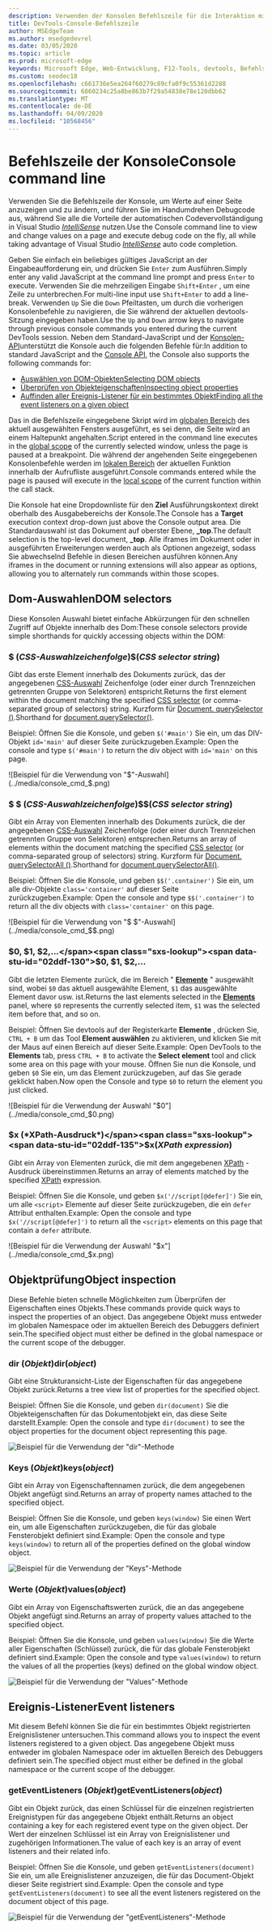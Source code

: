 ```yaml
---
description: Verwenden der Konsolen Befehlszeile für die Interaktion mit einer ausgeführten Seite
title: DevTools-Console-Befehlszeile
author: MSEdgeTeam
ms.author: msedgedevrel
ms.date: 03/05/2020
ms.topic: article
ms.prod: microsoft-edge
keywords: Microsoft Edge, Web-Entwicklung, F12-Tools, devtools, Befehlszeile der Konsole
ms.custom: seodec18
ms.openlocfilehash: c661736e5ea264f60279c89cfa0f9c55361d2288
ms.sourcegitcommit: 6860234c25a8be863b7f29a54838e78e120dbb62
ms.translationtype: MT
ms.contentlocale: de-DE
ms.lasthandoff: 04/09/2020
ms.locfileid: "10568456"
---
```

# <span data-ttu-id="02ddf-104">Befehlszeile der Konsole</span><span class="sxs-lookup"><span data-stu-id="02ddf-104">Console command line</span></span>

<span data-ttu-id="02ddf-105">Verwenden Sie die Befehlszeile der Konsole, um Werte auf einer Seite anzuzeigen und zu ändern, und führen Sie im Handumdrehen Debugcode aus, während Sie alle die Vorteile der automatischen Codevervollständigung in Visual Studio [*IntelliSense*](/visualstudio/ide/javascript-intellisense) nutzen.</span><span class="sxs-lookup"><span data-stu-id="02ddf-105">Use the Console command line to view and change values on a page and execute debug code on the fly, all while taking advantage of Visual Studio [*IntelliSense*](/visualstudio/ide/javascript-intellisense) auto code completion.</span></span> 

<span data-ttu-id="02ddf-106">Geben Sie einfach ein beliebiges gültiges JavaScript an der Eingabeaufforderung ein, und drücken Sie `Enter` zum Ausführen.</span><span class="sxs-lookup"><span data-stu-id="02ddf-106">Simply enter any valid JavaScript at the command line prompt and press `Enter` to execute.</span></span> <span data-ttu-id="02ddf-107">Verwenden Sie die mehrzeiligen Eingabe `Shift+Enter` , um eine Zeile zu unterbrechen.</span><span class="sxs-lookup"><span data-stu-id="02ddf-107">For multi-line input use `Shift+Enter` to add a line-break.</span></span> <span data-ttu-id="02ddf-108">Verwenden `Up` Sie die `Down` Pfeiltasten, um durch die vorherigen Konsolenbefehle zu navigieren, die Sie während der aktuellen devtools-Sitzung eingegeben haben.</span><span class="sxs-lookup"><span data-stu-id="02ddf-108">Use the `Up` and `Down` arrow keys to navigate through previous console commands you entered during the current  DevTools session.</span></span> <span data-ttu-id="02ddf-109">Neben dem Standard-JavaScript und der [Konsolen-API](./console-api.md)unterstützt die Konsole auch die folgenden Befehle für:</span><span class="sxs-lookup"><span data-stu-id="02ddf-109">In addition to standard JavaScript and the [Console API](./console-api.md), the Console also supports the following commands for:</span></span>

 - [<span data-ttu-id="02ddf-110">Auswählen von DOM-Objekten</span><span class="sxs-lookup"><span data-stu-id="02ddf-110">Selecting DOM objects</span></span>](#dom-selectors)
 - [<span data-ttu-id="02ddf-111">Überprüfen von Objekteigenschaften</span><span class="sxs-lookup"><span data-stu-id="02ddf-111">Inspecting object properties</span></span>](#object-inspection)
 - [<span data-ttu-id="02ddf-112">Auffinden aller Ereignis-Listener für ein bestimmtes Objekt</span><span class="sxs-lookup"><span data-stu-id="02ddf-112">Finding all the event listeners on a given object</span></span>](#event-listeners)

<span data-ttu-id="02ddf-113">Das in die Befehlszeile eingegebene Skript wird im [globalen Bereich](/scripting/javascript/advanced/variable-scope-javascript) des aktuell ausgewählten Fensters ausgeführt, es sei denn, die Seite wird an einem Haltepunkt angehalten.</span><span class="sxs-lookup"><span data-stu-id="02ddf-113">Script entered in the command line executes in the [global scope](/scripting/javascript/advanced/variable-scope-javascript) of the currently selected window, unless the page is paused at a breakpoint.</span></span> <span data-ttu-id="02ddf-114">Die während der angehenden Seite eingegebenen Konsolenbefehle werden im [lokalen Bereich](/scripting/javascript/advanced/variable-scope-javascript) der aktuellen Funktion innerhalb der Aufrufliste ausgeführt.</span><span class="sxs-lookup"><span data-stu-id="02ddf-114">Console commands entered while the page is paused will execute in the [local scope](/scripting/javascript/advanced/variable-scope-javascript) of the current function within the call stack.</span></span>

<span data-ttu-id="02ddf-115">Die Konsole hat eine Dropdownliste für den **Ziel** Ausführungskontext direkt oberhalb des Ausgabebereichs der Konsole.</span><span class="sxs-lookup"><span data-stu-id="02ddf-115">The Console has a **Target** execution context drop-down just above the Console output area.</span></span> <span data-ttu-id="02ddf-116">Die Standardauswahl ist das Dokument auf oberster Ebene, **_top**.</span><span class="sxs-lookup"><span data-stu-id="02ddf-116">The default selection is the top-level document, **_top**.</span></span> <span data-ttu-id="02ddf-117">Alle iframes im Dokument oder in ausgeführten Erweiterungen werden auch als Optionen angezeigt, sodass Sie abwechselnd Befehle in diesen Bereichen ausführen können.</span><span class="sxs-lookup"><span data-stu-id="02ddf-117">Any iframes in the document or running extensions will also appear as options, allowing you to alternately run commands within those scopes.</span></span>

## <span data-ttu-id="02ddf-118">Dom-Auswahlen</span><span class="sxs-lookup"><span data-stu-id="02ddf-118">DOM selectors</span></span>
<span data-ttu-id="02ddf-119">Diese Konsolen Auswahl bietet einfache Abkürzungen für den schnellen Zugriff auf Objekte innerhalb des Dom:</span><span class="sxs-lookup"><span data-stu-id="02ddf-119">These console selectors provide simple shorthands for quickly accessing objects within the DOM:</span></span>

### <span data-ttu-id="02ddf-120">$ (*CSS-Auswahlzeichenfolge*)</span><span class="sxs-lookup"><span data-stu-id="02ddf-120">$(*CSS selector string*)</span></span>
<span data-ttu-id="02ddf-121">Gibt das erste Element innerhalb des Dokuments zurück, das der angegebenen [CSS-Auswahl](https://developer.mozilla.org/docs/Learn/CSS/Introduction_to_CSS/Selectors) Zeichenfolge (oder einer durch Trennzeichen getrennten Gruppe von Selektoren) entspricht.</span><span class="sxs-lookup"><span data-stu-id="02ddf-121">Returns the first element within the document matching the specified [CSS selector](https://developer.mozilla.org/docs/Learn/CSS/Introduction_to_CSS/Selectors)  (or comma-separated group of selectors) string.</span></span> <span data-ttu-id="02ddf-122">Kurzform für [Document. querySelector ()](https://developer.mozilla.org/docs/Web/API/Document/querySelector).</span><span class="sxs-lookup"><span data-stu-id="02ddf-122">Shorthand for [document.querySelector()](https://developer.mozilla.org/docs/Web/API/Document/querySelector).</span></span>

<span data-ttu-id="02ddf-123">Beispiel: Öffnen Sie die Konsole, und geben `$('#main')` Sie ein, um das DIV-Objekt `id='main'` auf dieser Seite zurückzugeben.</span><span class="sxs-lookup"><span data-stu-id="02ddf-123">Example: Open the console and type `$('#main')` to return the div object with `id='main'` on this page.</span></span>

![Beispiel für die Verwendung von "$"-Auswahl](../media/console_cmd_$.png)

### <span data-ttu-id="02ddf-125">$ $ (*CSS-Auswahlzeichenfolge*)</span><span class="sxs-lookup"><span data-stu-id="02ddf-125">$$(*CSS selector string*)</span></span>
<span data-ttu-id="02ddf-126">Gibt ein Array von Elementen innerhalb des Dokuments zurück, die der angegebenen [CSS-Auswahl](https://developer.mozilla.org/docs/Learn/CSS/Introduction_to_CSS/Selectors) Zeichenfolge (oder einer durch Trennzeichen getrennten Gruppe von Selektoren) entsprechen.</span><span class="sxs-lookup"><span data-stu-id="02ddf-126">Returns an array of elements within the document matching the specified [CSS selector](https://developer.mozilla.org/docs/Learn/CSS/Introduction_to_CSS/Selectors)  (or comma-separated group of selectors) string.</span></span> <span data-ttu-id="02ddf-127">Kurzform für [Document. querySelectorAll ()](https://developer.mozilla.org/docs/Web/API/Document/querySelectorAll).</span><span class="sxs-lookup"><span data-stu-id="02ddf-127">Shorthand for [document.querySelectorAll()](https://developer.mozilla.org/docs/Web/API/Document/querySelectorAll).</span></span>

<span data-ttu-id="02ddf-128">Beispiel: Öffnen Sie die Konsole, und geben `$$('.container')` Sie ein, um alle div-Objekte `class='container'` auf dieser Seite zurückzugeben.</span><span class="sxs-lookup"><span data-stu-id="02ddf-128">Example: Open the console and type `$$('.container')` to return all the div objects with `class='container'` on this page.</span></span>

![Beispiel für die Verwendung von "$ $"-Auswahl](../media/console_cmd_$$.png)

### <span data-ttu-id="02ddf-130">$0, $1, $2,...</span><span class="sxs-lookup"><span data-stu-id="02ddf-130">$0, $1, $2,...</span></span>
<span data-ttu-id="02ddf-131">Gibt die letzten Elemente zurück, die im Bereich " [**Elemente**](../elements.md) " ausgewählt sind, wobei `$0` das aktuell ausgewählte Element, `$1` das ausgewählte Element davor usw. ist.</span><span class="sxs-lookup"><span data-stu-id="02ddf-131">Returns the last elements selected in the [**Elements**](../elements.md) panel, where `$0` represents the currently selected item, `$1` was the selected item before that, and so on.</span></span>

<span data-ttu-id="02ddf-132">Beispiel: Öffnen Sie devtools auf der Registerkarte **Elemente** , drücken Sie, `CTRL + B` um das Tool **Element auswählen** zu aktivieren, und klicken Sie mit der Maus auf einen Bereich auf dieser Seite.</span><span class="sxs-lookup"><span data-stu-id="02ddf-132">Example: Open  DevTools to the **Elements** tab, press `CTRL + B` to activate the **Select element** tool and click some area on this page with your mouse.</span></span> <span data-ttu-id="02ddf-133">Öffnen Sie nun die Konsole, und geben `$0` Sie ein, um das Element zurückzugeben, auf das Sie gerade geklickt haben.</span><span class="sxs-lookup"><span data-stu-id="02ddf-133">Now open the Console and type `$0` to return the element you just clicked.</span></span>

![Beispiel für die Verwendung der Auswahl "$0"](../media/console_cmd_$0.png)

### <span data-ttu-id="02ddf-135">$x (*XPath-Ausdruck*)</span><span class="sxs-lookup"><span data-stu-id="02ddf-135">$x(*XPath expression*)</span></span>
<span data-ttu-id="02ddf-136">Gibt ein Array von Elementen zurück, die mit dem angegebenen [XPath](https://developer.mozilla.org/docs/Introduction_to_using_XPath_in_JavaScript) -Ausdruck übereinstimmen.</span><span class="sxs-lookup"><span data-stu-id="02ddf-136">Returns an array of elements matched by the specified [XPath](https://developer.mozilla.org/docs/Introduction_to_using_XPath_in_JavaScript) expression.</span></span> 

<span data-ttu-id="02ddf-137">Beispiel: Öffnen Sie die Konsole, und geben `$x('//script[@defer]')` Sie ein, um alle `<script>` Elemente auf dieser Seite zurückzugeben, die ein `defer` Attribut enthalten.</span><span class="sxs-lookup"><span data-stu-id="02ddf-137">Example: Open the console and type `$x('//script[@defer]')` to return all the `<script>` elements on this page that contain a `defer` attribute.</span></span>

![Beispiel für die Verwendung der Auswahl "$x"](../media/console_cmd_$x.png)

## <span data-ttu-id="02ddf-139">Objektprüfung</span><span class="sxs-lookup"><span data-stu-id="02ddf-139">Object inspection</span></span>

<span data-ttu-id="02ddf-140">Diese Befehle bieten schnelle Möglichkeiten zum Überprüfen der Eigenschaften eines Objekts.</span><span class="sxs-lookup"><span data-stu-id="02ddf-140">These commands provide quick ways to inspect the properties of an object.</span></span> <span data-ttu-id="02ddf-141">Das angegebene Objekt muss entweder im globalen Namespace oder im aktuellen Bereich des Debuggers definiert sein.</span><span class="sxs-lookup"><span data-stu-id="02ddf-141">The specified object must either be defined in the global namespace or the current scope of the debugger.</span></span>

### <span data-ttu-id="02ddf-142">dir (*Objekt*)</span><span class="sxs-lookup"><span data-stu-id="02ddf-142">dir(*object*)</span></span>
<span data-ttu-id="02ddf-143">Gibt eine Strukturansicht-Liste der Eigenschaften für das angegebene Objekt zurück.</span><span class="sxs-lookup"><span data-stu-id="02ddf-143">Returns a tree view list of properties for the specified object.</span></span>

<span data-ttu-id="02ddf-144">Beispiel: Öffnen Sie die Konsole, und geben `dir(document)` Sie die Objekteigenschaften für das Dokumentobjekt ein, das diese Seite darstellt.</span><span class="sxs-lookup"><span data-stu-id="02ddf-144">Example: Open the console and type `dir(document)` to see the object properties for the document object representing this page.</span></span>

![Beispiel für die Verwendung der "dir"-Methode](../media/console_cmd_dir.png)

### <span data-ttu-id="02ddf-146">Keys (*Objekt*)</span><span class="sxs-lookup"><span data-stu-id="02ddf-146">keys(*object*)</span></span>
<span data-ttu-id="02ddf-147">Gibt ein Array von Eigenschaftennamen zurück, die dem angegebenen Objekt angefügt sind.</span><span class="sxs-lookup"><span data-stu-id="02ddf-147">Returns an array of property names attached to the specified object.</span></span>

<span data-ttu-id="02ddf-148">Beispiel: Öffnen Sie die Konsole, und geben `keys(window)` Sie einen Wert ein, um alle Eigenschaften zurückzugeben, die für das globale Fensterobjekt definiert sind.</span><span class="sxs-lookup"><span data-stu-id="02ddf-148">Example: Open the console and type `keys(window)` to return all of the properties defined on the global window object.</span></span>

![Beispiel für die Verwendung der "Keys"-Methode](../media/console_cmd_keys.png)

### <span data-ttu-id="02ddf-150">Werte (*Objekt*)</span><span class="sxs-lookup"><span data-stu-id="02ddf-150">values(*object*)</span></span>
<span data-ttu-id="02ddf-151">Gibt ein Array von Eigenschaftswerten zurück, die an das angegebene Objekt angefügt sind.</span><span class="sxs-lookup"><span data-stu-id="02ddf-151">Returns an array of property values attached to the specified object.</span></span>

<span data-ttu-id="02ddf-152">Beispiel: Öffnen Sie die Konsole, und geben `values(window)` Sie die Werte aller Eigenschaften (Schlüssel) zurück, die für das globale Fensterobjekt definiert sind.</span><span class="sxs-lookup"><span data-stu-id="02ddf-152">Example: Open the console and type `values(window)` to return the values of all the properties (keys) defined on the global window object.</span></span>

![Beispiel für die Verwendung der "Values"-Methode](../media/console_cmd_values.png)

## <span data-ttu-id="02ddf-154">Ereignis-Listener</span><span class="sxs-lookup"><span data-stu-id="02ddf-154">Event listeners</span></span>

<span data-ttu-id="02ddf-155">Mit diesem Befehl können Sie die für ein bestimmtes Objekt registrierten Ereignislistener untersuchen.</span><span class="sxs-lookup"><span data-stu-id="02ddf-155">This command allows you to inspect the event listeners registered to a given object.</span></span> <span data-ttu-id="02ddf-156">Das angegebene Objekt muss entweder im globalen Namespace oder im aktuellen Bereich des Debuggers definiert sein.</span><span class="sxs-lookup"><span data-stu-id="02ddf-156">The specified object must either be defined in the global namespace or the current scope of the  debugger.</span></span>

### <span data-ttu-id="02ddf-157">getEventListeners (*Objekt*)</span><span class="sxs-lookup"><span data-stu-id="02ddf-157">getEventListeners(*object*)</span></span>
<span data-ttu-id="02ddf-158">Gibt ein Objekt zurück, das einen Schlüssel für die einzelnen registrierten Ereignistypen für das angegebene Objekt enthält.</span><span class="sxs-lookup"><span data-stu-id="02ddf-158">Returns an object containing a key for each registered event type on the given object.</span></span> <span data-ttu-id="02ddf-159">Der Wert der einzelnen Schlüssel ist ein Array von Ereignislistener und zugehörigen Informationen.</span><span class="sxs-lookup"><span data-stu-id="02ddf-159">The value of each key is an array of event listeners and their related info.</span></span> 

<span data-ttu-id="02ddf-160">Beispiel: Öffnen Sie die Konsole, und geben `getEventListeners(document)` Sie ein, um alle Ereignislistener anzuzeigen, die für das Document-Objekt dieser Seite registriert sind.</span><span class="sxs-lookup"><span data-stu-id="02ddf-160">Example: Open the console and type `getEventListeners(document)` to see all the event listeners registered on the document object of this page.</span></span>

![Beispiel für die Verwendung der "getEventListeners"-Methode](../media/console_cmd_getEventListeners.png)
